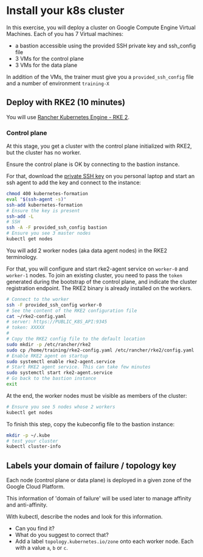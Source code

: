 # Install your k8s cluster

In this exercise, you will deploy a cluster on Google Compute Engine Virtual Machines.
Each of you has 7 Virtual machines:
* a bastion accessible using the provided SSH private key and ssh_config file
* 3 VMs for the control plane
* 3 VMs for the data plane

In addition of the VMs, the trainer must give you a `provided_ssh_config` file and a number of environment `training-X`

## Deploy with RKE2 (10 minutes)

You will use [Rancher Kubernetes Engine - RKE 2](https://docs.rke2.io/).

### Control plane

At this stage, you get a cluster with the control plane initialized with RKE2, but the cluster has no worker.

Ensure the control plane is OK by connecting to the bastion instance.

For that, download the [private SSH key](https://raw.githubusercontent.com/WeScale/k8s-advanced-training/master/resources/kubernetes-formation) on you personal laptop and start an ssh agent to add the key and connect to the instance:

```sh
chmod 400 kubernetes-formation
eval "$(ssh-agent -s)"
ssh-add kubernetes-formation
# Ensure the key is present
ssh-add -L 
# SSH
ssh -A -F provided_ssh_config bastion
# Ensure you see 3 master nodes
kubectl get nodes
```

You will add 2 worker nodes (aka data agent nodes) in the RKE2 terminology.

For that, you will configure and start rke2-agent service on `worker-0` and `worker-1` nodes. To join an existing cluster, you need to pass the `token` generated during the bootstrap of the control plane, and indicate the cluster registration endpoint. The RKE2 binary is already installed on the workers.

```sh
# Connect to the worker
ssh -F provided_ssh_config worker-0
# See the content of the RKE2 configuration file
cat ~/rke2-config.yaml
# server: https://PUBLIC_K8S_API:9345
# token: XXXXX
#
# Copy the RKE2 config file to the default location
sudo mkdir -p /etc/rancher/rke2
sudo cp /home/training/rke2-config.yaml /etc/rancher/rke2/config.yaml
# Enable RKE2 agent on startup
sudo systemctl enable rke2-agent.service
# Start RKE2 agent service. This can take few minutes
sudo systemctl start rke2-agent.service
# Go back to the bastion instance
exit
```

At the end, the worker nodes must be visible as members of the cluster:

```sh
# Ensure you see 5 nodes whose 2 workers
kubectl get nodes
```

To finish this step, copy the kubeconfig file to the bastion instance:

```sh
mkdir -p ~/.kube
# test your cluster
kubectl cluster-info
```

## Labels your domain of failure / topology key

Each node (control plane or data plane) is deployed in a given zone of the Google Cloud Platform.

This information of 'domain of failure' will be used later to manage affinity and anti-affinity.

With kubectl, describe the nodes and look for this information.

* Can you find it?
* What do you suggest to correct that?
* Add a label `topology.kubernetes.io/zone` onto each worker node. Each with a value `a`, `b` or `c`.
